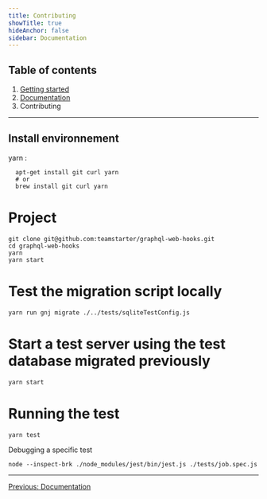 ```yaml
---
title: Contributing
showTitle: true
hideAnchor: false
sidebar: Documentation
---
```


## Table of contents

1. [Getting started](index.md)
2. [Documentation](02_Documentation.md)
3. Contributing

---

## Install environnement

yarn :

```
  apt-get install git curl yarn
  # or
  brew install git curl yarn
```

# Project

```
git clone git@github.com:teamstarter/graphql-web-hooks.git
cd graphql-web-hooks
yarn
yarn start
```

# Test the migration script locally

```
yarn run gnj migrate ./../tests/sqliteTestConfig.js
```

# Start a test server using the test database migrated previously

```
yarn start
```

# Running the test

```
yarn test
```

Debugging a specific test

```
node --inspect-brk ./node_modules/jest/bin/jest.js ./tests/job.spec.js
```

---

[Previous: Documentation](02_Documentation.md)
